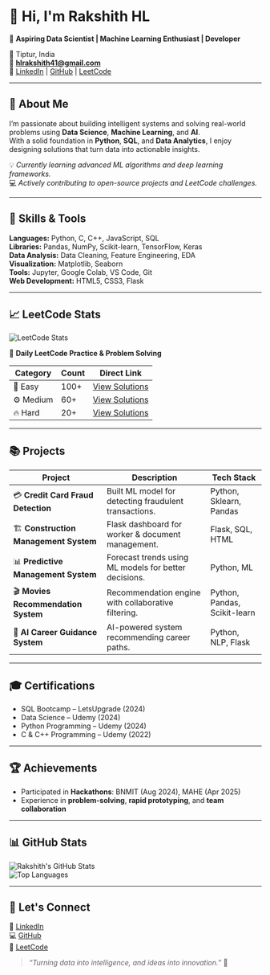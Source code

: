 # 👋 Hi, I'm Rakshith HL  

🎯 **Aspiring Data Scientist | Machine Learning Enthusiast | Developer**

📍 Tiptur, India  
📧 **hlrakshith41@gmail.com**  
🔗 [LinkedIn](https://www.linkedin.com/in/rakshith-hl) | [GitHub](https://github.com/Rakshithhl12) | [LeetCode](https://leetcode.com/Rakshith_HL/)

---

## 🚀 About Me  

I’m passionate about building intelligent systems and solving real-world problems using **Data Science**, **Machine Learning**, and **AI**.  
With a solid foundation in **Python**, **SQL**, and **Data Analytics**, I enjoy designing solutions that turn data into actionable insights.  

💡 *Currently learning advanced ML algorithms and deep learning frameworks.*  
💻 *Actively contributing to open-source projects and LeetCode challenges.*

---

## 🧠 Skills & Tools  

**Languages:** Python, C, C++, JavaScript, SQL  
**Libraries:** Pandas, NumPy, Scikit-learn, TensorFlow, Keras  
**Data Analysis:** Data Cleaning, Feature Engineering, EDA  
**Visualization:** Matplotlib, Seaborn  
**Tools:** Jupyter, Google Colab, VS Code, Git  
**Web Development:** HTML5, CSS3, Flask  

---

## 📈 LeetCode Stats  

![LeetCode Stats](https://leetcard.jacoblin.cool/Rakshith_HL?theme=dark&font=Karma&ext=contest)

💪 **Daily LeetCode Practice & Problem Solving**

| Category | Count | Direct Link |
|-----------|--------|-------------|
| 🧩 Easy | 100+ | [View Solutions](https://github.com/Rakshithhl12/LeetCode-Solutions/tree/main/Easy) |
| ⚙️ Medium | 60+ | [View Solutions](https://github.com/Rakshithhl12/LeetCode-Solutions/tree/main/Medium) |
| 🔥 Hard | 20+ | [View Solutions](https://github.com/Rakshithhl12/LeetCode-Solutions/tree/main/Hard) |

---

## 📚 Projects  

| Project | Description | Tech Stack |
|----------|--------------|-------------|
| 💳 **Credit Card Fraud Detection** | Built ML model for detecting fraudulent transactions. | Python, Sklearn, Pandas |
| 🏗️ **Construction Management System** | Flask dashboard for worker & document management. | Flask, SQL, HTML |
| 📊 **Predictive Management System** | Forecast trends using ML models for better decisions. | Python, ML |
| 🎬 **Movies Recommendation System** | Recommendation engine with collaborative filtering. | Python, Pandas, Scikit-learn |
| 🤖 **AI Career Guidance System** | AI-powered system recommending career paths. | Python, NLP, Flask |

---

## 🎓 Certifications  

- SQL Bootcamp – LetsUpgrade (2024)  
- Data Science – Udemy (2024)  
- Python Programming – Udemy (2024)  
- C & C++ Programming – Udemy (2022)  

---

## 🏆 Achievements  

- Participated in **Hackathons**: BNMIT (Aug 2024), MAHE (Apr 2025)  
- Experience in **problem-solving**, **rapid prototyping**, and **team collaboration**  

---

## 📊 GitHub Stats  

![Rakshith's GitHub Stats](https://github-readme-stats.vercel.app/api?username=Rakshithhl12&show_icons=true&theme=radical)  
![Top Languages](https://github-readme-stats.vercel.app/api/top-langs/?username=Rakshithhl12&layout=compact&theme=radical)

---

## 🌟 Let's Connect  

💼 [LinkedIn](https://www.linkedin.com/in/rakshith-hl)  
💻 [GitHub](https://github.com/Rakshithhl12)  
🧠 [LeetCode](https://leetcode.com/Rakshith_HL/)  

> _“Turning data into intelligence, and ideas into innovation.”_ 🚀


